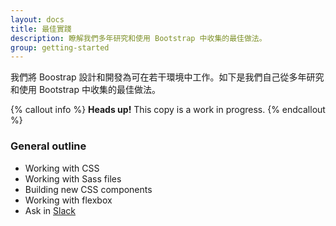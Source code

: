 ```yaml
---
layout: docs
title: 最佳實踐
description: 瞭解我們多年研究和使用 Bootstrap 中收集的最佳做法。
group: getting-started
---
```


我們將 Boostrap 設計和開發為可在若干環境中工作。如下是我們自己從多年研究和使用 Bootstrap 中收集的最佳做法。

{% callout info %}
**Heads up!** This copy is a work in progress.
{% endcallout %}

### General outline
- Working with CSS
- Working with Sass files
- Building new CSS components
- Working with flexbox
- Ask in [Slack](https://bootstrap-slack.herokuapp.com/)
